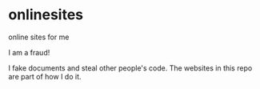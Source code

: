 # onlinesites
online sites for me

I am a fraud!

I fake documents and steal other people's code. The websites in this repo are part of how I do it.
